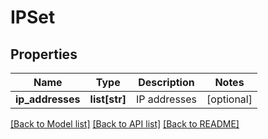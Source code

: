 # IPSet

## Properties
Name | Type | Description | Notes
------------ | ------------- | ------------- | -------------
**ip_addresses** | **list[str]** | IP addresses | [optional] 

[[Back to Model list]](../README.md#documentation-for-models) [[Back to API list]](../README.md#documentation-for-api-endpoints) [[Back to README]](../README.md)

